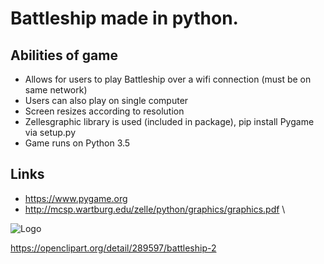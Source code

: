 # Battleship made in python.


## Abilities of game

* Allows for users to play Battleship over a wifi connection (must be on same network)
* Users can also play on single computer
* Screen resizes according to resolution
* Zellesgraphic library is used (included in package), pip install Pygame via setup.py
* Game runs on Python 3.5

## Links

* https://www.pygame.org
* http://mcsp.wartburg.edu/zelle/python/graphics/graphics.pdf \\



![Logo](https://openclipart.org/download/289597/Battleship-2.svg "Game Logo")

https://openclipart.org/detail/289597/battleship-2
